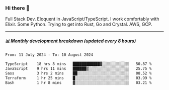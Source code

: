 ### Hi there 👋

Full Stack Dev. Eloquent in JavaScript/TypeScript. I work comfortably with Elixir. Some Python. Trying to get into Rust, Go and Crystal. AWS, GCP.

***

##### 📊 Monthly development breakdown (updated every 8 hours)

<!--START_SECTION:waka-->

```txt
From: 11 July 2024 - To: 10 August 2024

TypeScript    18 hrs 8 mins   ████████████▓░░░░░░░░░░░░   50.87 %
JavaScript    9 hrs 11 mins   ██████▒░░░░░░░░░░░░░░░░░░   25.75 %
Sass          3 hrs 2 mins    ██░░░░░░░░░░░░░░░░░░░░░░░   08.52 %
Terraform     1 hr 25 mins    █░░░░░░░░░░░░░░░░░░░░░░░░   03.99 %
Bash          1 hr 8 mins     ▓░░░░░░░░░░░░░░░░░░░░░░░░   03.21 %
```

<!--END_SECTION:waka-->
